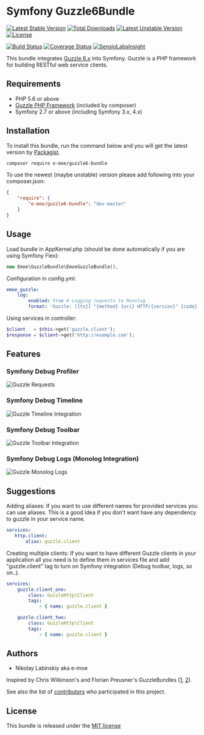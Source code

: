 # Symfony Guzzle6Bundle

[![Latest Stable Version](https://poser.pugx.org/e-moe/guzzle6-bundle/v/stable)](https://packagist.org/packages/e-moe/guzzle6-bundle)
[![Total Downloads](https://poser.pugx.org/e-moe/guzzle6-bundle/downloads)](https://packagist.org/packages/e-moe/guzzle6-bundle)
[![Latest Unstable Version](https://poser.pugx.org/e-moe/guzzle6-bundle/v/unstable)](https://packagist.org/packages/e-moe/guzzle6-bundle)
[![License](https://poser.pugx.org/e-moe/guzzle6-bundle/license)](https://packagist.org/packages/e-moe/guzzle6-bundle)

[![Build Status](https://travis-ci.org/e-moe/guzzle6-bundle.svg?branch=master)](https://travis-ci.org/e-moe/guzzle6-bundle)
[![Coverage Status](https://coveralls.io/repos/e-moe/guzzle6-bundle/badge.svg?branch=master&service=github)](https://coveralls.io/github/e-moe/guzzle6-bundle?branch=master)
[![SensioLabsInsight](https://insight.sensiolabs.com/projects/b78325e0-a85f-477a-bd98-13ab1a551742/mini.png)](https://insight.sensiolabs.com/projects/b78325e0-a85f-477a-bd98-13ab1a551742)

This bundle integrates [Guzzle 6.x][guzzle] into Symfony. Guzzle is a PHP framework for building RESTful web service clients.

## Requirements

 - PHP 5.6 or above
 - [Guzzle PHP Framework][guzzle] (included by composer)
 - Symfony 2.7 or above (including Symfony 3.x, 4.x)

 
## Installation
To install this bundle, run the command below and you will get the latest version by [Packagist][packagist].

``` bash
composer require e-moe/guzzle6-bundle
```

To use the newest (maybe unstable) version please add following into your composer.json:

``` json
{
    "require": {
        "e-moe/guzzle6-bundle": "dev-master"
    }
}
```


## Usage

Load bundle in AppKernel.php (should be done automatically if you are using Symfony Flex):
``` php
new Emoe\GuzzleBundle\EmoeGuzzleBundle(),
```

Configuration in config.yml:
``` yaml
emoe_guzzle:
    log:
        enabled: true # Logging requests to Monolog
        format: 'Guzzle: [{ts}] "{method} {uri} HTTP/{version}" {code}' # Optional log format customization
```

Using services in controller:
``` php
$client   = $this->get('guzzle.client');
$response = $client->get('http://example.com');
```

## Features

### Symfony Debug Profiler

<img src="/src/Resources/doc/img/profiler.png" alt="Guzzle Requests" title="Symfony Debug Toolbar - Guzzle Logs" />

### Symfony Debug Timeline

<img src="/src/Resources/doc/img/timeline.png" alt="Guzzle Timeline Integration" title="Symfony Debug Toolbar - Timeline Integration" />

### Symfony Debug Toolbar

<img src="/src/Resources/doc/img/toolbar.png" alt="Guzzle Toolbar Integration" title="Symfony Debug Toolbar Integration" />

### Symfony Debug Logs (Monolog Integration)

<img src="/src/Resources/doc/img/logs.png" alt="Guzzle Monolog Logs" title="Symfony Debug Toolbar Logs" />


## Suggestions

Adding aliases:
If you want to use different names for provided services you can use aliases. This is a good idea if you don't want 
have any dependency to guzzle in your service name.
``` yaml
services:
   http.client:
       alias: guzzle.client
```

Creating multiple clients:
If you want to have different Guzzle clients in your application all you need is to define them in services file and
add "guzzle.client" tag to turn on Symfony integration (Debug toolbar, logs, so on..).
``` yaml
services:
    guzzle.client_one:
        class: GuzzleHttp\Client
        tags:
            - { name: guzzle.client }

    guzzle.client_two:
        class: GuzzleHttp\Client
        tags:
            - { name: guzzle.client }
```


## Authors
 - Nikolay Labinskiy aka e-moe
 
Inspired by Chris Wilkinson's and Florian Preusner's GuzzleBundles ([1][misd-guzzle], [2][8p]).

See also the list of [contributors][contributors] who participated in this project.

## License

This bundle is released under the [MIT license](LICENSE)

[guzzle]:       http://guzzlephp.org/
[packagist]:    https://packagist.org/packages/e-moe/guzzle6-bundle
[contributors]: https://github.com/e-moe/guzzle6-bundle/graphs/contributors
[misd-guzzle]:  https://github.com/misd-service-development/guzzle-bundle
[8p]:           https://github.com/8p/GuzzleBundle
